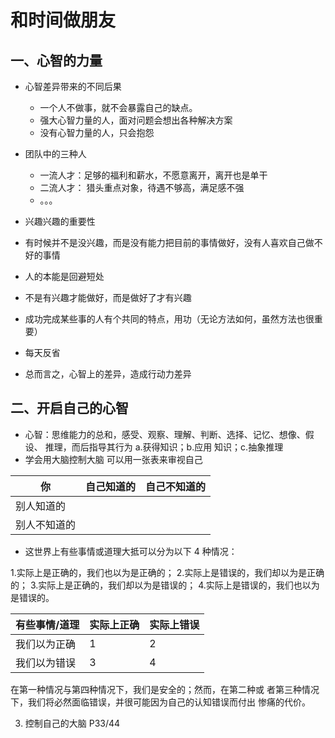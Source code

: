 # 和时间做朋友

## 一、心智的力量
  * 心智差异带来的不同后果
    * 一个人不做事，就不会暴露自己的缺点。
    * 强大心智力量的人，面对问题会想出各种解决方案
    * 没有心智力量的人，只会抱怨
    
  * 团队中的三种人
    * 一流人才：足够的福利和薪水，不愿意离开，离开也是单干
    * 二流人才： 猎头重点对象，待遇不够高，满足感不强
    * 。。。
   
  * 兴趣兴趣的重要性
   * 有时候并不是没兴趣，而是没有能力把目前的事情做好，没有人喜欢自己做不好的事情
   * 人的本能是回避短处
   * 不是有兴趣才能做好，而是做好了才有兴趣
   * 成功完成某些事的人有个共同的特点，用功（无论方法如何，虽然方法也很重要）
   * 每天反省
   * 总而言之，心智上的差异，造成行动力差异
   
   
## 二、开启自己的心智
* 心智：思维能力的总和，感受、观察、理解、判断、选择、记忆、想像、假设、 推理，而后指导其行为
 a.获得知识；b.应用 知识；c.抽象推理
* 学会用大脑控制大脑
可以用一张表来审视自己

 你           |自己知道的    | 自己不知道的   |
-------------|-------------|-------------|
别人知道的 | | |
别人不知道的| | |

* 这世界上有些事情或道理大抵可以分为以下 4 种情况：

1.实际上是正确的，我们也以为是正确的；
2.实际上是错误的，我们却以为是正确的；
3.实际上是正确的，我们却以为是错误的；
4.实际上是错误的，我们也以为是错误的。

有些事情/道理 | 实际上正确 | 实际上错误|
-------------|-------------|-------------|
我们以为正确 | 1| 2 |
我们以为错误| 3| 4|
在第一种情况与第四种情况下，我们是安全的；然而，在第二种或 者第三种情况下，我们将必然面临错误，并很可能因为自己的认知错误而付出 惨痛的代价。

3. 控制自己的大脑
P33/44




